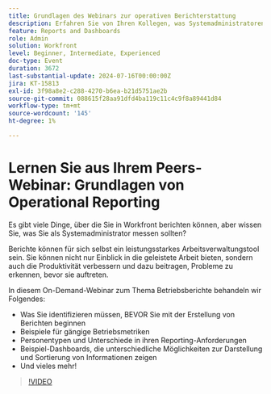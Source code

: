 ```yaml
---
title: Grundlagen des Webinars zur operativen Berichterstattung
description: Erfahren Sie von Ihren Kollegen, was Systemadministratoren in Workfront messen sollten. Entdecken Sie wichtige Metriken, Reporting-Anforderungen und Beispiel-Dashboards in unserem On-Demand-Webinar.
feature: Reports and Dashboards
role: Admin
solution: Workfront
level: Beginner, Intermediate, Experienced
doc-type: Event
duration: 3672
last-substantial-update: 2024-07-16T00:00:00Z
jira: KT-15813
exl-id: 3f98a8e2-c288-4270-b6ea-b21d5751ae2b
source-git-commit: 088615f28aa91dfd4ba119c11c4c9f8a89441d84
workflow-type: tm+mt
source-wordcount: '145'
ht-degree: 1%

---
```


# Lernen Sie aus Ihrem Peers-Webinar: Grundlagen von Operational Reporting

Es gibt viele Dinge, über die Sie in Workfront berichten können, aber wissen Sie, was Sie als Systemadministrator messen sollten?

Berichte können für sich selbst ein leistungsstarkes Arbeitsverwaltungstool sein. Sie können nicht nur Einblick in die geleistete Arbeit bieten, sondern auch die Produktivität verbessern und dazu beitragen, Probleme zu erkennen, bevor sie auftreten.

In diesem On-Demand-Webinar zum Thema Betriebsberichte behandeln wir Folgendes:

* Was Sie identifizieren müssen, BEVOR Sie mit der Erstellung von Berichten beginnen
* Beispiele für gängige Betriebsmetriken
* Personentypen und Unterschiede in ihren Reporting-Anforderungen
* Beispiel-Dashboards, die unterschiedliche Möglichkeiten zur Darstellung und Sortierung von Informationen zeigen
* Und vieles mehr!

>[!VIDEO](https://video.tv.adobe.com/v/3431007/?learn=on)
